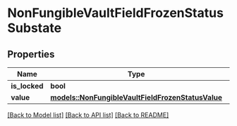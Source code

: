 # NonFungibleVaultFieldFrozenStatusSubstate

## Properties

Name | Type | Description | Notes
------------ | ------------- | ------------- | -------------
**is_locked** | **bool** |  | 
**value** | [**models::NonFungibleVaultFieldFrozenStatusValue**](NonFungibleVaultFieldFrozenStatusValue.md) |  | 

[[Back to Model list]](../README.md#documentation-for-models) [[Back to API list]](../README.md#documentation-for-api-endpoints) [[Back to README]](../README.md)



